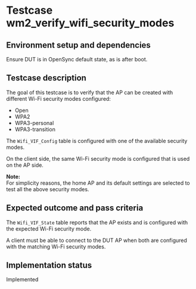 # Testcase wm2_verify_wifi_security_modes

## Environment setup and dependencies

Ensure DUT is in OpenSync default state, as is after boot.

## Testcase description

The goal of this testcase is to verify that the AP can be created with different Wi-Fi security modes configured:

- Open
- WPA2
- WPA3-personal
- WPA3-transition

The `Wifi_VIF_Config` table is configured with one of the available security modes.

On the client side, the same Wi-Fi security mode is configured that is used on the AP side.

**Note:**\
For simplicity reasons, the home AP and its default settings are selected to test all the above security
modes.

## Expected outcome and pass criteria

The `Wifi_VIF_State` table reports that the AP exists and is configured with the expected Wi-Fi security mode.

A client must be able to connect to the DUT AP when both are configured with the matching Wi-Fi security modes.

## Implementation status

Implemented
